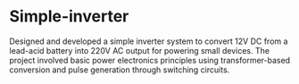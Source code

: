 # Simple-inverter
Designed and developed a simple inverter system to convert 12V DC from a lead-acid battery into 220V AC output for powering small devices. The project involved basic power electronics principles using transformer-based conversion and pulse generation through switching circuits.
